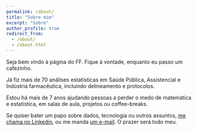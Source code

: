 ```yaml
---
permalink: /about/
title: "Sobre mim"
excerpt: "Sobre"
author_profile: true
redirect_from: 
  - /about/
  - /about.html
---
```


Seja bem vindo à página do FF.
Fique à vontade, enquanto eu passo um cafezinho.

Já fiz mais de 70 análises estatísticas em Saúde Pública, Assistencial e Indústria farmacêutica, incluindo delineamento e protocolos.

Estou há mais de 7 anos ajudando pessoas a perder o medo de matemática e estatística, em salas de aula, projetos ou coffee-breaks.

Se quiser bater um papo sobre dados, tecnologia ou outros assuntos, [me chama no Linkedin](https://www.linkedin.com/in/philsf/), ou me manda [um e-mail](mailto:prof.felipefigueiredo@gmail.com).
O prazer será todo meu.
